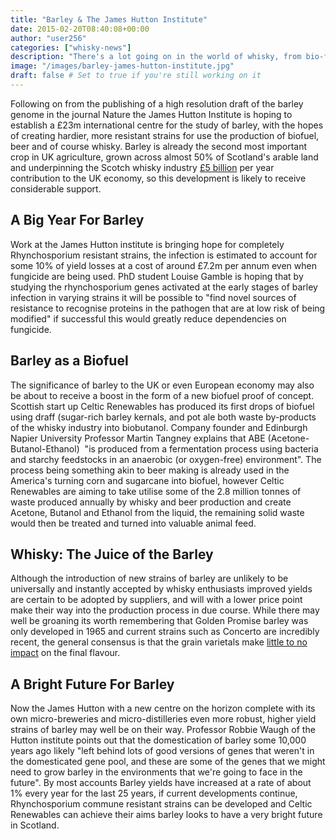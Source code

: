 ```yaml
---
title: "Barley & The James Hutton Institute"
date: 2015-02-20T08:40:08+00:00
author: "user256"
categories: ["whisky-news"]
description: "There's a lot going on in the world of whisky, from bio-fuel to improving harvest yields and a proposed £23million international centre, find out more"
image: "/images/barley-james-hutton-institute.jpg"
draft: false # Set to true if you're still working on it
---
```


Following on from the publishing of a high resolution draft of the barley genome in the journal Nature the James Hutton Institute is hoping to establish a £23m international centre for the study of barley, with the hopes of creating hardier, more resistant strains for use the production of biofuel, beer and of course whisky. Barley is already the second most important crop in UK agriculture, grown across almost 50% of Scotland's arable land and underpinning the Scotch whisky industry [£5 billion](http://uiscebeatha.co.uk/scotch-whisky-industry-turmoil/) per year contribution to the UK economy, so this development is likely to receive considerable support.

## A Big Year For Barley

Work at the James Hutton institute is bringing hope for completely Rhynchosporium resistant strains, the infection is estimated to account for some 10% of yield losses at a cost of around £7.2m per annum even when fungicide are being used. PhD student Louise Gamble is hoping that by studying the rhynchosporium genes activated at the early stages of barley infection in varying strains it will be possible to "find novel sources of resistance to recognise proteins in the pathogen that are at low risk of being modified" if successful this would greatly reduce dependencies on fungicide.

## Barley as a Biofuel

The significance of barley to the UK or even European economy may also be about to receive a boost in the form of a new biofuel proof of concept. Scottish start up Celtic Renewables has produced its first drops of biofuel using draff (sugar-rich barley kernals, and pot ale both waste by-products of the whisky industry into biobutanol. Company founder and Edinburgh Napier University Professor Martin Tangney explains that ABE (Acetone-Butanol-Ethanol)  "is produced from a fermentation process using bacteria and starchy feedstocks in an anaerobic (or oxygen-free) environment". The process being something akin to beer making is already used in the America's turning corn and sugarcane into biofuel, however Celtic Renewables are aiming to take utilise some of the 2.8 million tonnes of waste produced annually by whisky and beer production and create Acetone, Butanol and Ethanol from the liquid, the remaining solid waste would then be treated and turned into valuable animal feed.

## Whisky: The Juice of the Barley

Although the introduction of new strains of barley are unlikely to be universally and instantly accepted by whisky enthusiasts improved yields are certain to be adopted by suppliers, and will with a lower price point make their way into the production process in due course. While there may well be groaning its worth remembering that Golden Promise barley was only developed in 1965 and current strains such as Concerto are incredibly recent, the general consensus is that the grain varietals make [little to no impact](http://www.smws.co.uk/your-society-adventure/article-archive/Heart_of_gold.html) on the final flavour.

## A Bright Future For Barley

Now the James Hutton with a new centre on the horizon complete with its own micro-breweries and micro-distilleries even more robust, higher yield strains of barley may well be on their way. Professor Robbie Waugh of the Hutton institute points out that the domestication of barley some 10,000 years ago likely "left behind lots of good versions of genes that weren't in the domesticated gene pool, and these are some of the genes that we might need to grow barley in the environments that we're going to face in the future". By most accounts Barley yields have increased at a rate of about 1% every year for the last 25 years, if current developments continue, Rhynchosporium commune resistant strains can be developed and Celtic Renewables can achieve their aims barley looks to have a very bright future in Scotland.
